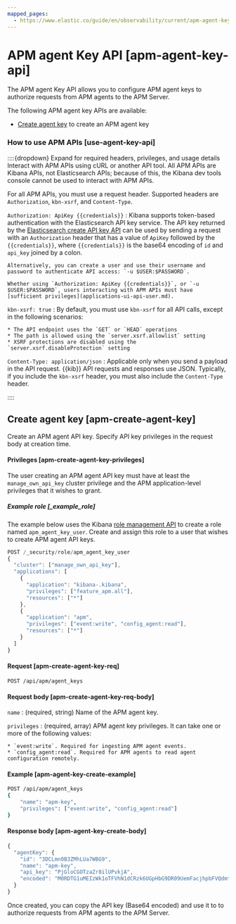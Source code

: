 ```yaml
---
mapped_pages:
  - https://www.elastic.co/guide/en/observability/current/apm-agent-key-api.html
---
```


# APM agent Key API [apm-agent-key-api]

The APM agent Key API allows you to configure APM agent keys to authorize requests from APM agents to the APM Server.

The following APM agent key APIs are available:

* [Create agent key](#apm-create-agent-key) to create an APM agent key


### How to use APM APIs [use-agent-key-api]

::::{dropdown} Expand for required headers, privileges, and usage details
Interact with APM APIs using cURL or another API tool. All APM APIs are Kibana APIs, not Elasticsearch APIs; because of this, the Kibana dev tools console cannot be used to interact with APM APIs.

For all APM APIs, you must use a request header. Supported headers are `Authorization`, `kbn-xsrf`, and `Content-Type`.

`Authorization: ApiKey {{credentials}}`
:   Kibana supports token-based authentication with the Elasticsearch API key service. The API key returned by the  [Elasticsearch create API key API](https://www.elastic.co/docs/api/doc/elasticsearch/operation/operation-security-create-api-key) can be used by sending a request with an `Authorization` header that has a value of `ApiKey` followed by the `{{credentials}}`, where `{{credentials}}` is the base64 encoding of `id` and `api_key` joined by a colon.

    Alternatively, you can create a user and use their username and password to authenticate API access: `-u $USER:$PASSWORD`.

    Whether using `Authorization: ApiKey {{credentials}}`, or `-u $USER:$PASSWORD`, users interacting with APM APIs must have [sufficient privileges](applications-ui-api-user.md).


`kbn-xsrf: true`
:   By default, you must use `kbn-xsrf` for all API calls, except in the following scenarios:

    * The API endpoint uses the `GET` or `HEAD` operations
    * The path is allowed using the `server.xsrf.allowlist` setting
    * XSRF protections are disabled using the `server.xsrf.disableProtection` setting


`Content-Type: application/json`
:   Applicable only when you send a payload in the API request. {{kib}} API requests and responses use JSON. Typically, if you include the `kbn-xsrf` header, you must also include the `Content-Type` header.

::::


## Create agent key [apm-create-agent-key]

Create an APM agent API key. Specify API key privileges in the request body at creation time.


#### Privileges [apm-create-agent-key-privileges]

The user creating an APM agent API key must have at least the `manage_own_api_key` cluster privilege and the APM application-level privileges that it wishes to grant.


##### Example role [_example_role]

The example below uses the Kibana [role management API](https://www.elastic.co/docs/api/doc/kibana/group/endpoint-roles) to create a role named `apm_agent_key_user`. Create and assign this role to a user that wishes to create APM agent API keys.

```js
POST /_security/role/apm_agent_key_user
{
  "cluster": ["manage_own_api_key"],
  "applications": [
    {
      "application": "kibana-.kibana",
      "privileges": ["feature_apm.all"],
      "resources": ["*"]
    },
    {
      "application": "apm",
      "privileges": ["event:write", "config_agent:read"],
      "resources": ["*"]
    }
  ]
}
```


#### Request [apm-create-agent-key-req]

`POST /api/apm/agent_keys`


#### Request body [apm-create-agent-key-req-body]

`name`
:   (required, string) Name of the APM agent key.

`privileges`
:   (required, array) APM agent key privileges. It can take one or more of the following values:

    * `event:write`. Required for ingesting APM agent events.
    * `config_agent:read`. Required for APM agents to read agent configuration remotely.



#### Example [apm-agent-key-create-example]

```bash
POST /api/apm/agent_keys
{
    "name": "apm-key",
    "privileges": ["event:write", "config_agent:read"]
}
```


#### Response body [apm-agent-key-create-body]

```js
{
  "agentKey": {
    "id": "3DCLmn0B3ZMhLUa7WBG9",
    "name": "apm-key",
    "api_key": "PjGloCGOTzaZr8ilUPvkjA",
    "encoded": "M0RDTG1uMEIzWk1oTFVhN1dCRzk6UGpHbG9DR09UemFacjhpbFVQdmtqQQ=="
  }
}
```

Once created, you can copy the API key (Base64 encoded) and use it to to authorize requests from APM agents to the APM Server.


